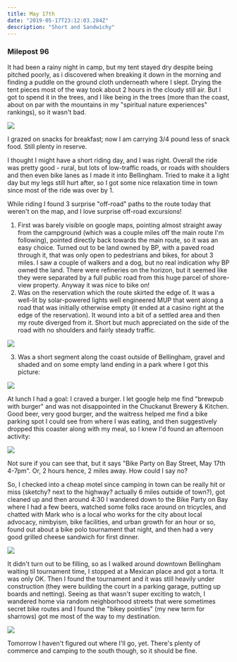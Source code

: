 ```yaml
---
title: May 17th
date: "2019-05-17T23:12:03.284Z"
description: "Short and Sandwichy"
---
```



### Milepost 96 

It had been a rainy night in camp, but my tent stayed dry despite being pitched poorly, as i discovered when breaking it down in the morning and finding a puddle on the ground cloth underneath where I slept.  Drying the tent pieces most of the way took about 2 hours in the cloudy still air.  But I got to spend it in the trees, and I like being in the trees (more than the coast, about on par with the mountains in my "spiritual nature experiences" rankings), so it wasn't bad.  

<img src=/pictures/17may/camp-trees.jpg>

I grazed on snacks for breakfast; now I am carrying 3/4 pound less of snack food.  Still plenty in reserve.

I thought I might have a short riding day, and I was right.  Overall the ride was pretty good - rural, but lots of low-traffic roads, or roads with shoulders and then even bike lanes as I made it into Bellingham.  Tried to make it a light day but my legs still hurt after, so I got some nice relaxation time in town since most of the ride was over by 1.

While riding I found 3 surprise "off-road" paths to the route today that weren't on the map, and I love surprise off-road excursions!  

1. First was barely visible on google maps, pointing almost straight away from the campground (which was a couple miles off the main route I'm following), pointed directly back towards the main route, so it was an easy choice.  Turned out to be land owned by BP, with a paved road through it, that was only open to pedestrians and bikes, for about 3 miles.  I saw a couple of walkers and a dog, but no real indication why BP owned the land.  There were refineries on the horizon, but it seemed like they were separated by a full public road from this huge parcel of shore-view property.  Anyway it was nice to bike on!
2. Was on the reservation which the route skirted the edge of.  It was a well-lit by solar-powered lights well engineered MUP that went along a road that was initially otherwise empty (it ended at a casino right at the edge of the reservation).  It wound into a bit of a settled area and then my route diverged from it.  Short but much appreciated on the side of the road with no shoulders and fairly steady traffic.

<img src=/pictures/17may/rezpath.jpg>

3. Was a short segment along the coast outside of Bellingham, gravel and shaded and on some empty land ending in a park where I got this picture:
<img src=/pictures/17may/gravelpath.jpg>

At lunch I had a goal:  I craved a burger.  I let google help me find "brewpub with burger" and was not disappointed in the Chuckanut Brewery & Kitchen.  Good beer, very good burger, and the waitress helped me find a bike parking spot I could see from where I was eating, and then suggestively dropped this coaster along with my meal, so I knew I'd found an afternoon activity:

<img src=/pictures/17may/lunch.jpg>

Not sure if you can see that, but it says "Bike Party on Bay Street, May 17th 4-7pm".  Or, 2 hours hence, 2 miles away.  How could I say no?

So, I checked into a cheap motel since camping in town can be really hit or miss (sketchy?  next to the highway?  actually 6 miles outside of town?), got cleaned up and then around 4:30 I wandered down to the Bike Party on Bay where I had a few beers, watched some folks race around on tricycles, and chatted with Mark who is a local who works for the city about local advocacy, nimbyism, bike facilities, and urban growth for an hour or so, found out about a bike polo tournament that night, and then had a very good grilled cheese sandwich for first dinner.  

<img src=/pictures/17may/rocket.jpg>

It didn't turn out to be filling, so as I walked around downtown Bellingham waiting til tournament time, I stopped at a Mexican place and got a torta.  It was only OK.  Then I found the tournament and it was still heavily under construction (they were building the court in a parking garage, putting up boards and netting).  Seeing as that wasn't super exciting to watch, I wandered home via random neighborhood streets that were sometimes secret bike routes and I found the "bikey pointies" (my new term for sharrows) got me most of the way to my destination.

<img src="/pictures/17may/bham-pano.jpg">

Tomorrow I haven't figured out where I'll go, yet.  There's plenty of commerce and camping to the south though, so it should be fine.
